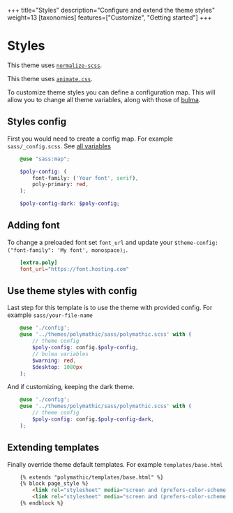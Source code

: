 +++
title="Styles"
description="Configure and extend the theme styles"
weight=13
[taxonomies]
features=["Customize", "Getting started"]
+++

# Styles

This theme uses [`normalize-scss`](https://www.npmjs.com/package/normalize-scss).

This theme uses [`animate.css`](https://www.npmjs.com/package/animate.css).

To customize theme styles you can define a configuration map. This will allow you to change all theme variables, along with those of [bulma](https://bulma.io/documentation/customize/variables/). 


## Styles config

First you would need to create a config map. For example `sass/_config.scss`. See [all variables](/docs/variables)

```scss
    @use "sass:map";

    $poly-config: (
        font-family: ('Your font', serif),
        poly-primary: red,
    );

    $poly-config-dark: $poly-config;
```

## Adding font

To change a preloaded font set `font_url` and update your `$theme-config:("font-family": 'My font', monospace);`.

```toml
    [extra.poly]
    font_url="https://font.hosting.com"
```

## Use theme styles with config

Last step for this template is to use the theme with provided config. For example `sass/your-file-name`

```scss
    @use './config';
    @use '../themes/polymathic/sass/polymathic.scss' with (
        // theme config
        $poly-config: config.$poly-config,
        // bulma variables
        $warning: red,
        $desktop: 1080px
    );
```

And if customizing, keeping the dark theme.

```scss
    @use './config';
    @use '../themes/polymathic/sass/polymathic.scss' with (
        // theme config
        $poly-config: config.$poly-config-dark,
    );
```


## Extending templates

Finally override theme default templates. For example `templates/base.html`

```html
    {% extends "polymathic/templates/base.html" %}
    {% block page_style %}
        <link rel="stylesheet" media="screen and (prefers-color-scheme: light)" href="{{ get_url(path='your-file-name.css') | safe }}" />
        <link rel="stylesheet" media="screen and (prefers-color-scheme: dark)" href="{{ get_url(path='your-file-name-dark.css') | safe }}" />
    {% endblock %}
```

